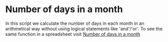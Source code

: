 # Number of days in a month
In this script we calculate the number of days in each month in an arithmetical way without using logical statements like 'and'/'or'.
To see the same function in a spreadsheet visit [Number of days in a month](https://docs.google.com/spreadsheets/d/1BQ38iHzN4ZYIK6QDXY33e4Cpp2G64EKpXz0BIBtHrQQ/edit?usp=sharing)
